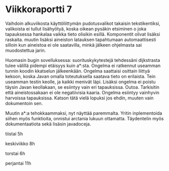 # Viikkoraportti 7

Vaihdoin alkuviikosta käyttöliittymän pudotusvalikot takaisin tekstikentiksi, valikoista ei tullut lisähyötyä, koska oikean pysäkin etsiminen o joka tapauksessa hankalaa vaikka tieto olisikin esillä. Komponentit olivat lisäksi raskaita. muutin lisäksi aineiston latauksen tapahtumaan automaattisesti silloin kun aineistoa ei ole saatavilla, minkä jälkeen ohjelmasta sai muodostettua jarin.

Huomasin bugin sovelluksessa: suorituskykytestejä tehdessäni dijkstrasta tulee välillä pidempi etäisyys kuin a*:sta. Ongelma ei ratkennut useamman tunnin koodin kkatselun jälkeenkään. Ongelma saattaisi osittain liittyä kekoon, koska Javan omalla toteutuksella saatava tieto on erilaista. Tein useamman testin keolle, ja kaikki menivät läpi. Lisäksi ongelma ei poistu täysin Javan keollakaan, se esiintyy vain eri tapauksissa. Outoa. Tarkisitin että aineistossakaan ei ole negatiivisia kaaria. Ongelma esiintyy vainhyvin harvoissa tapauksissa. Katson tätä vielä lopuksi jos ehdin, muuten vain dokumentoin sen.

Muutin a*:a tehokkaammaksi, nyt näyttää paremmalta. Yritin inplementoida siihen myös funktioita, onnistui arctania lukuun ottamatta. Täydentelin myös dokumentaatiota sekä lisäsin javadoceja. 

tiistai 5h

keskiviikko 8h

torstai 6h

perjantai 11h

